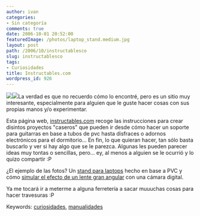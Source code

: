```yaml
---
author: ivan
categories:
- Sin categoría
comments: true
date: 2006-10-01 20:52:00
featuredImage: /photos/laptop_stand.medium.jpg
layout: post
path: /2006/10/instructablesco
slug: instructablesco
tags:
- Curiosidades
title: Instructables.com
wordpress_id: 926
---
```


[![](https://photos1.blogger.com/blogger/5311/455/200/laptop_stand.medium.jpg)](https://photos1.blogger.com/blogger/5311/455/1600/laptop_stand.medium.jpg)[![](https://photos1.blogger.com/blogger/5311/455/200/camera_macro.jpg)](https://photos1.blogger.com/blogger/5311/455/1600/camera_macro.jpg)La verdad es que no recuerdo cómo lo encontré, pero es un sitio muy interesante, especialmente para alguien que le guste hacer cosas con sus propias manos y/o experimentar.

Esta página web, [instructables.com](https://www.instructables.com) recoge las instrucciones para crear disintos proyectos "caseros" que pueden ir desde cómo hacer un soporte para guitarras en base a tubos de pvc hasta disfraces o adornos electrónicos para el dormitorio... En fin, lo que quieran hacer, tan sólo basta buscarlo y ver si hay algo que se le parezca. Algunas les pueden parecer ideas muy tontas o sencillas, pero... ey, al menos a alguien se le ocurrió y lo quizo compartir :P

¿El ejemplo de las fotos? Un [stand para laptops](https://www.instructables.com/id/EFA1RME1A5EP286CS3/) hecho en base a PVC y cómo [simular el efecto de un lente gran angular](https://www.instructables.com/id/EYY1F7X6PCEP287S4U/) con una cámara digital.

Ya me tocará ir a meterme a alguna ferretería a sacar muuuchas cosas para hacer travesuras :P

Keywords: [curiosidades](https://www.technorati.com/tags/curiosidades), [manualidades](https://www.technorati.com/tags/manualidades)
